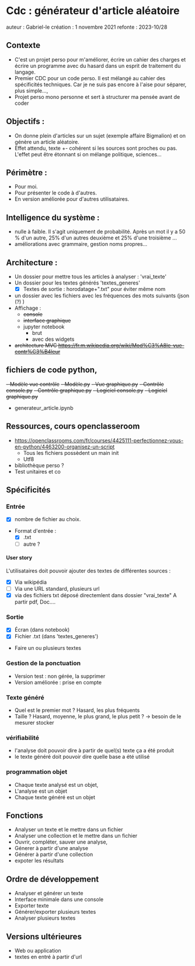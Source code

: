 # Cdc : générateur d'article aléatoire
auteur : Gabriel-le
création : 1 novembre 2021
refonte : 2023-10/28

## Contexte 
- C'est un projet perso pour m'améliorer, écrire un cahier des charges et écrire un programme avec du hasard dans un esprit de traitement du langage.
- Premier CDC pour un code perso. Il est mélangé au cahier des spécificités techniques. Car je ne suis pas encore à l'aise pour séparer, plus simple..., 
- Projet perso mono personne et sert à structurer ma pensée avant de coder

## Objectifs : 
- On donne plein d'articles sur un sujet (exemple affaire Bigmalion) et on génère un article aléatoire.
- Effet attendu, texte +- cohérent si les sources sont proches ou pas. L'effet peut être étonnant si on mélange politique, sciences...

## Périmètre : 
- Pour moi. 
- Pour présenter le code à d'autres.
- En version améliorée pour d'autres utilisataires.

## Intelligence du système :
- nulle à faible. Il s'agit uniquement de probabilité. Après un mot il y a 50 % d'un autre, 25% d'un autres deuxième et 25% d'une troisième ...
- améliorations avec grammaire, gestion noms propres...

## Architecture :
- Un dossier pour mettre tous les articles à analyser : 'vrai_texte'
- Un dossier pour les textes générés 'textes_generes'
    - [x] Textes de sortie : horodatage+".txt" pour éviter même nom
- un dossier avec les fichiers avec les fréquences des mots suivants (json (?) )
- Affichage :
    - ~~console~~
    - ~~interface graphique~~
    - jupyter notebook
        - brut
        - avec des widgets
- ~~architecture MVC https://fr.m.wikipedia.org/wiki/Mod%C3%A8le-vue-contr%C3%B4leur~~
## fichiers de code python,
~~- Modèle vue contrôle~~
~~- Modèle.py~~
~~- Vue graphique.py~~
~~- Contrôle console.py~~
~~- Contrôle graphique.py~~
~~- Logiciel console.py~~
~~- Logiciel graphique.py~~
- generateur_article.ipynb

## Ressources, cours openclasseroom
- https://openclassrooms.com/fr/courses/4425111-perfectionnez-vous-en-python/4463200-organisez-un-script
    - Tous les fichiers possèdent un main init
    - Utf8
- bibliothèque perso ?
- Test unitaires et co

## Spécificités
### Entrée
- [x] nombre de fichier au choix.
- Format d'entrée :
    - [x] .txt
    - [ ] autre ?
#### User story
L'utilisataires doit pouvoir ajouter des textes de différentes sources :
- [x] Via wikipédia
- [ ] Via une URL standard, plusieurs url
- [x] via des fichiers txt déposé directemlent dans dossier "vrai_texte"
A partir pdf, Doc....
### Sortie
- [x] Écran (dans notebook)
- [x] Fichier .txt (dans 'textes_generes')
- Faire un ou plusieurs textes
### Gestion de la ponctuation
- Version test : non gérée, la supprimer
- Version améliorée : prise en compte
### Texte généré
- Quel est le premier mot ? Hasard, les plus fréquents
- Taille ? Hasard, moyenne, le plus grand, le plus petit ? -> besoin de le mesurer stocker
### vérifiabilité 
- l'analyse doit pouvoir dire à partir de quel(s) texte ça a été produit
- le texte généré doit pouvoir dire quelle base a été utilisé 
### programmation objet
- Chaque texte analysé est un objet,
- L'analyse est un objet 
- Chaque texte généré est un objet
## Fonctions
- Analyser un texte et le mettre dans un fichier 
- Analyser une collection et le mettre dans un fichier 
- Ouvrir, compléter, sauver une analyse, 
- Génerer à partir d'une analyse
- Générer à partir d'une collection
- expoter les résultats
## Ordre de développement
- Analyser et générer un texte
- Interface minimale dans une console
- Exporter texte
- Générer/exporter plusieurs textes
- Analyser plusieurs textes
## Versions ultérieures
- Web ou application
- textes en entré à partir d'url
